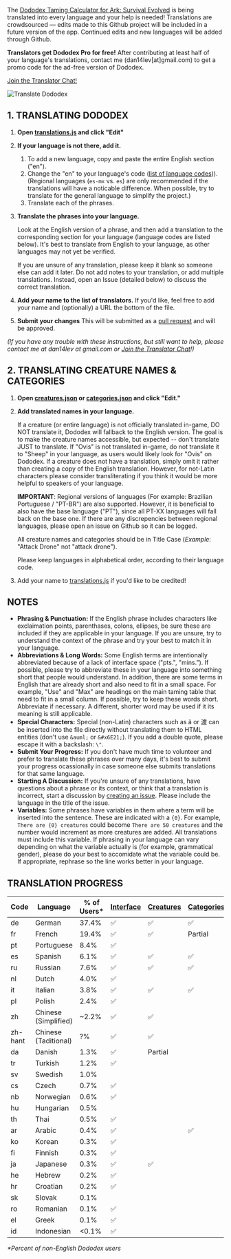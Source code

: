 The [Dododex Taming Calculator for Ark: Survival Evolved](http://www.dododex.com) is being translated into every language and your help is needed! Translations are crowdsourced — edits made to this Github project will be included in a future version of the app. Continued edits and new languages will be added through Github.

**Translators get Dododex Pro for free!** After contributing at least half of your language's translations, contact me (dan14lev[at]gmail.com) to get a promo code for the ad-free version of Dododex.

[Join the Translator Chat!](https://discord.gg/KvmRSSV)

![Translate Dododex](https://raw.githubusercontent.com/dododex/translations/master/translate.png?2)

## 1. TRANSLATING DODODEX

1. **Open [translations.js](translations.js) and click "Edit"**
1. **If your language is not there, add it.**

   1. To add a new language, copy and paste the entire English section ("en").
   1. Change the "en" to your language's code ([list of language codes](https://sites.google.com/site/tomihasa/google-language-codes))). (Regional languages (`es-mx` vs. `es`) are only recommended if the translations will have a noticable difference. When possible, try to translate for the general language to simplify the project.)
   1. Translate each of the phrases.
1. **Translate the phrases into your language.** 

   Look at the English version of a phrase, and then add a translation to the corresponding section for your language (language codes are listed below). It's best to translate from English to your language, as other languages may not yet be verified.

   If you are unsure of any translation, please keep it blank so someone else can add it later. Do not add notes to your translation, or add multiple translations. Instead, open an Issue (detailed below) to discuss the correct translation. 

1. **Add your name to the list of translators.** If you'd like, feel free to add your name and (optionally) a URL the bottom of the file.
1. **Submit your changes** This will be submitted as a [pull request](https://help.github.com/articles/using-pull-requests/) and will be approved. 

*(If you have any trouble with these instructions, but still want to help, please contact me at dan14lev at gmail.com or [Join the Translator Chat](https://discord.gg/KvmRSSV)!)*

## 2. TRANSLATING CREATURE NAMES & CATEGORIES
1. **Open [creatures.json](creatures.json) or [categories.json](categories.json) and click "Edit."**
1. **Add translated names in your language.**
   
   If a creature (or entire language) is not officially translated in-game, DO NOT translate it, Dododex will fallback to the English version. The goal is to make the creature names accessible, but expected -- don't translate JUST to translate. If "Ovis" is not translated in-game, do not translate it to "Sheep" in your language, as users would likely look for "Ovis" on Dododex. If a creature does not have a translation, simply omit it rather than creating a copy of the English translation. However, for not-Latin characters please consider transliterating if you think it would be more helpful to speakers of your language. 
   
   **IMPORTANT**: Regional versions of languages (For example: Brazilian Portuguese / "PT-BR") are also supported. However, it is beneficial to also have the base language ("PT"), since all PT-XX languages will fall back on the base one. If there are any discrepencies between regional languages, please open an issue on Github so it can be logged.
   
   All creature names and categories should be in Title Case (_Example_: "Attack Drone" not "attack drone").

   Please keep languages in alphabetical order, according to their language code.
1. Add your name to [translations.js](translations.js) if you'd like to be credited!

## NOTES

* **Phrasing & Punctuation:** If the English phrase includes characters like exclaimation points, parenthases, colons, ellipses, be sure these are included if they are applicable in your language. If you are unsure, try to understand the context of the phrase and try your best to match it in your language.
* **Abbreviations & Long Words:** Some English terms are intentionally abbreviated because of a lack of interface space ("pts.", "mins."). If possible, please try to abbreviate these in your language into something short that people would understand. In addition, there are some terms in English that are already short and also need to fit in a small space. For example, "Use" and "Max" are headings on the main taming table that need to fit in a small column. If possible, try to keep these words short. Abbreviate if necessary. A different, shorter word may be used if it its meaning is still applicable. 
* **Special Characters:** Special (non-Latin) characters such as ä or 渡 can be inserted into the file directly without translating them to HTML entities (don't use `&auml;` or `&#x6E21;`). If you add a double quote, please escape it with a backslash: `\"`.
* **Submit Your Progress:** If you don't have much time to volunteer and prefer to translate these phrases over many days, it's best to submit your progress ocassionally in case someone else submits translations for that same language.
* **Starting A Discussion:** If you're unsure of any translations, have questions about a phrase or its context, or think that a translation is incorrect, start a discussion by [creating an issue](https://github.com/dododex/translations/issues/new). Please include the language in the title of the issue.
* **Variables:** Some phrases have variables in them where a term will be inserted into the sentence. These are indicated with a `{0}`. For example, `There are {0} creatures` could become `There are 50 creatures` and the number would increment as more creatures are added. All translations must include this variable. If phrasing in your language can vary depending on what the variable actually is (for example, grammatical gender), please do your best to accomidate what the variable could be. If appropriate, rephrase so the line works better in your language.

## TRANSLATION PROGRESS

| Code | Language | % of Users* | [Interface](translations.js) | [Creatures](creatures.json) | [Categories](categories.json) |
| ---- | -------- | ----------- | --------- | --------- | ---------- |
| de | German               | 37.4% | ✅ | ✅ | ✅
| fr | French               | 19.4% | ✅ | ✅ | Partial
| pt | Portuguese           |  8.4% | ✅ |
| es | Spanish              |  6.1% | ✅ | ✅ | ✅
| ru | Russian              |  7.6% | ✅ | ✅ | ✅
| nl | Dutch                |  4.0% | ✅ |
| it | Italian              |  3.8% | ✅ | ✅ | ✅
| pl | Polish               |  2.4% | ✅ |
| zh | Chinese (Simplified) |  ~2.2% | ✅ | ✅
| zh-hant | Chinese (Taditional) |  ?% | ✅ | ✅
| da | Danish               |  1.3% | ✅ | Partial
| tr | Turkish              |  1.2% | ✅ |
| sv | Swedish              |  1.0% |   |
| cs | Czech                |  0.7% | ✅ |
| nb | Norwegian            |  0.6% | ✅ |
| hu | Hungarian            |  0.5% |   |
| th | Thai                 |  0.5% | ✅ | 
| ar | Arabic               |  0.4% | ✅ | | ✅
| ko | Korean               |  0.3% | ✅ |
| fi | Finnish              |  0.3% | ✅ |
| ja | Japanese             |  0.3% | ✅ | ✅
| he | Hebrew               |  0.2% | ✅ |
| hr | Croatian             |  0.2% | ✅ |
| sk | Slovak               |  0.1% |   |
| ro | Romanian             |  0.1% | ✅ |
| el | Greek                |  0.1% | ✅ |
| id | Indonesian           | <0.1% | ✅ |


_*Percent of non-English Dododex users_
